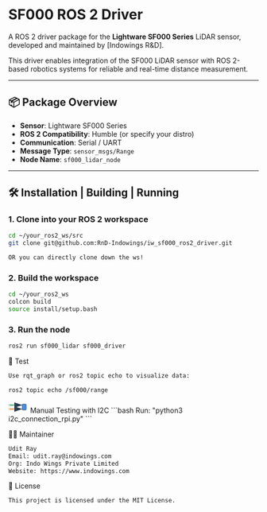# SF000 ROS 2 Driver

A ROS 2 driver package for the **Lightware SF000 Series** LiDAR sensor, developed and maintained by [Indowings R&D].

This driver enables integration of the SF000 LiDAR sensor with ROS 2-based robotics systems for reliable and real-time distance measurement.

---

## 📦 Package Overview

- **Sensor**: Lightware SF000 Series
- **ROS 2 Compatibility**: Humble (or specify your distro)
- **Communication**: Serial / UART
- **Message Type**: `sensor_msgs/Range`
- **Node Name**: `sf000_lidar_node`

---

## 🛠️ Installation | Building | Running 

### 1. Clone into your ROS 2 workspace

```bash
cd ~/your_ros2_ws/src
git clone git@github.com:RnD-Indowings/iw_sf000_ros2_driver.git

OR you can directly clone down the ws!
```

### 2. Build the workspace
```bash
cd ~/your_ros2_ws
colcon build 
source install/setup.bash
```

### 3. Run the node
```bash
ros2 run sf000_lidar sf000_driver

```

🧪 Test
```bash
Use rqt_graph or ros2 topic echo to visualize data:

ros2 topic echo /sf000/range
```


<svg width="40" height="24" viewBox="0 0 100 60" xmlns="http://www.w3.org/2000/svg" >
  <!-- Chip rectangle -->
  <rect x="70" y="15" width="20" height="30" fill="#4A90E2" stroke="#2C3E50" stroke-width="2" rx="4" ry="4"/>
  <!-- SCL line -->
  <line x1="10" y1="20" x2="70" y2="20" stroke="#27AE60" stroke-width="4" marker-end="url(#arrow)"/>
  <text x="0" y="24" font-family="Arial" font-size="12" fill="#27AE60">SCL</text>
  <!-- SDA line -->
  <line x1="10" y1="40" x2="70" y2="40" stroke="#E67E22" stroke-width="4" marker-end="url(#arrow)"/>
  <text x="0" y="44" font-family="Arial" font-size="12" fill="#E67E22">SDA</text>
  <!-- Arrowhead definition -->
  <defs>
    <marker id="arrow" markerWidth="10" markerHeight="7" refX="10" refY="3.5" orient="auto">
      <polygon points="0 0, 10 3.5, 0 7" fill="#2C3E50" />
    </marker>
  </defs>
</svg>
Manual Testing with I2C
```bash
Run:
"python3 i2c_connection_rpi.py"
```


👨‍💻 Maintainer
```bash
Udit Ray
Email: udit.ray@indowings.com
Org: Indo Wings Private Limited
Website: https://www.indowings.com
```

📄 License
```bash
This project is licensed under the MIT License.
```
